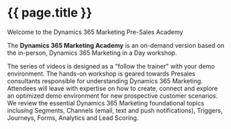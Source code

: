 

# {{ page.title }}

Welcome to the Dynamics 365 Marketing Pre-Sales Academy

The **Dynamics 365 Marketing Academy** is an on-demand version based on the in-person, Dynamics 365 Marketing in a Day workshop. 

The series of videos is designed as a "follow the trainer" with your demo environment. The hands-on workshop is geared towards Presales consultants responsible for understanding Dynamics 365 Marketing. Attendees will leave with expertise on how to create, connect and explore an optimized demo environment for new prospective customer scenarios. We review the essential Dynamics 365 Marketing foundational topics inclusing Segments, Channels (email, text and push notifications), Triggers, Journeys, Forms, Analytics and Lead Scoring. 
